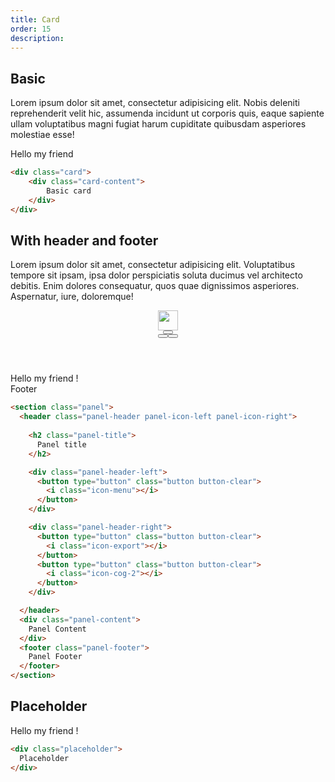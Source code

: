 ```yaml
---
title: Card
order: 15
description: 
---
```


## Basic
Lorem ipsum dolor sit amet, consectetur adipisicing elit. Nobis deleniti reprehenderit velit hic, assumenda incidunt ut corporis quis, eaque sapiente ullam voluptatibus magni fugiat harum cupiditate quibusdam asperiores molestiae esse!

<div class="card"><div class="card-content">Hello my friend</div></div>

```html
<div class="card">
	<div class="card-content">
		Basic card
	</div>
</div>
```

## With header and footer
Lorem ipsum dolor sit amet, consectetur adipisicing elit. Voluptatibus tempore sit ipsam, ipsa dolor perspiciatis soluta ducimus vel architecto debitis. Enim dolores consequatur, quos quae dignissimos asperiores. Aspernatur, iure, doloremque!

<div class="card"><header class="card-header card-icon-left card-icon-right"><span class="card-title"><img src="/logo/logo.png" height="32" /></span><div class="card-header-left"><button type="button" class="button button-clear"><i class="icon-menu"></i></button></div><div class="card-header-right"><button type="button" class="button button-clear"><i class="icon-export"></i></button><button type="button" class="button button-clear"><i class="icon-cog-2"></i></button></div></header><div class="card-content">Hello my friend !</div><footer class="card-footer">Footer</footer></div>

```html
<section class="panel">
  <header class="panel-header panel-icon-left panel-icon-right">
 
    <h2 class="panel-title">
      Panel title
    </h2>

    <div class="panel-header-left">
      <button type="button" class="button button-clear">
        <i class="icon-menu"></i>
      </button>
    </div>

    <div class="panel-header-right">
      <button type="button" class="button button-clear">
        <i class="icon-export"></i>
      </button>
      <button type="button" class="button button-clear">
        <i class="icon-cog-2"></i>
      </button>
    </div>

  </header>
  <div class="panel-content">
    Panel Content
  </div>
  <footer class="panel-footer">
    Panel Footer
  </footer>
</section>
```

## Placeholder

<div class="placeholder">Hello my friend !</div>

```html
<div class="placeholder">
  Placeholder
</div>
```